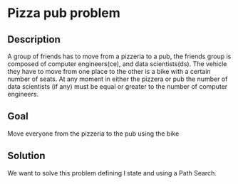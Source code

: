 # Pizza pub problem

## Description
A group of friends has to move from a pizzeria to a pub, the friends group is composed of computer engineers(ce), and data scientists(ds).
The vehicle they have to move from one place to the other is a bike with a certain number of seats.
At any moment in either the pizzera or pub the number of data scientists (if any) must be equal or greater to the number of computer engineers.

## Goal
Move everyone from the pizzeria to the pub using the bike

## Solution
We want to solve this problem defining I state and using a Path Search.